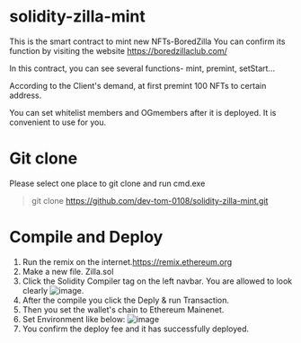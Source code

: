# solidity-zilla-mint
This is the smart contract to mint new NFTs-BoredZilla
You can confirm its function by visiting the website https://boredzillaclub.com/

In this contract, you can see several functions- mint, premint, setStart...

According to the Client's demand, at first premint 100 NFTs to certain address.

You can set whitelist members and OGmembers after it is deployed. It is convenient to use for you.
# Git clone
Please select one place to git clone and run cmd.exe
> git clone https://github.com/dev-tom-0108/solidity-zilla-mint.git

# Compile and Deploy
1. Run the remix on the internet.https://remix.ethereum.org
2. Make a new file. Zilla.sol
3. Click the Solidity Compiler tag on the left navbar.
   You are allowed to look clearly
   ![image](https://user-images.githubusercontent.com/29230603/145791477-3a77d8b8-bf19-4627-8763-d1e213370cde.png).
4. After the compile you click the Deply & run Transaction.
5. Then you set the wallet's chain to Ethereum Mainenet.
6. Set Environment like below:
   ![image](https://user-images.githubusercontent.com/29230603/145791937-90cf605d-46f9-4fb7-8169-0cbd7119113c.png)
8. You confirm the deploy fee and it has successfully deployed.
